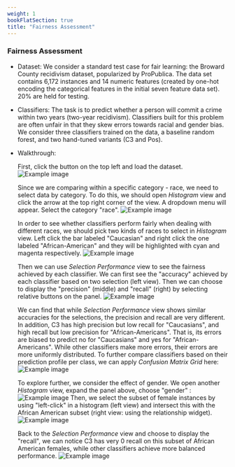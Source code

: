 ```yaml
---
weight: 1
bookFlatSection: true
title: "Fairness Assessment"
---
```


 
### **Fairness Assessment**
  - Dataset: 
  We consider a standard test case for fair learning: the Broward County recidivism dataset, popularized by ProPublica. The data set contains 6,172 instances and 14 numeric features (created by one-hot encoding the categorical features in the initial seven feature data set). 20% are held for testing. 

  - Classifiers: The task is to predict whether a person will commit a crime within two years (two-year recidivism). Classifiers built for this problem are often unfair in that they skew errors towards racial and gender bias. We consider three classifiers trained on the data, a baseline random forest, and two hand-tuned variants (C3 and Pos).

  - Walkthrough: 
  
    First, click the button on the top left and load the dataset.
    ![Example image](../../../image/fair-1.png)
 
    Since we are comparing within a specific category - race, we need to select data by category. To do this, we should open *Histogram* view and click the arrow at the top right corner of the view. A dropdown menu will appear. Select the category "race".
    ![Example image](../../../image/fair-2.png)


    In order to see whether classifiers perform fairly when dealing with different races, we should pick two kinds of races to select in *Histogram* view. Left click the bar labeled "Caucasian" and right click the one labeled "African-American" and they will be highlighted with cyan and magenta respectively.
    ![Example image](../../../image/fair-3.png)

     <!-- Notice how the other views change with this action. The generated bars are directly related to the ones we selected. -->

    Then we can use *Selection Performance* view to see the fairness achieved by each classifier. 
    We can first see the "accuracy" achieved by each classifier based on two selection (left view). Then we can choose to display the "precision" (middle) and "recall" (right) by selecting relative buttons on the panel. 
    ![Example image](../../../image/fair-4.png)

    We can find that while *Selection Performance* view shows similar accuracies for the selections, the precision and recall are very different. In addition,  C3 has high precision but low recall for "Caucasians", and high recall but low precision for "African-Americans". That is, its errors are biased to predict no for "Caucasians" and yes for "African-Americans". While other classifiers make more errors, their errors are more uniformly distributed. To further compare classifiers based on their prediction profile per class, we can apply *Confusion Matrix Grid* here:
    ![Example image](../../../image/fair-5.png)

    To explore further, we consider the effect of gender. We open another *Histogram* view, expand the panel above, choose "gender" :
    ![Example image](../../../image/fair-6.png)
    Then, we select the subset of female instances by using "left-click" in a histogram (left view) and intersect this with the African American subset (right view: using the relationship widget).
    ![Example image](../../../image/fair-7.png)
    
    Back to the *Selection Performance* view and choose to display the "recall", we can notice C3 has very 0 recall on this subset of African American females, while other classifiers achieve more balanced performance. 
    ![Example image](../../../image/fair-8.png)


